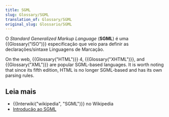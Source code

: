 ```yaml
---
title: SGML
slug: Glossary/SGML
translation_of: Glossary/SGML
original_slug: Glossario/SGML
---
```

O _Standard Generalized Markup Language_ (**SGML**) é uma {{Glossary("ISO")}} especificação que veio para definir as declarações/sintaxe Linguagens de Marcação.

On the web, {{Glossary("HTML")}} 4, {{Glossary("XHTML")}}, and {{Glossary("XML")}} are popular SGML-based languages. It is worth noting that since its fifth edition, HTML is no longer SGML-based and has its own parsing rules.

## Leia mais

- {{Interwiki("wikipedia", "SGML")}} no Wikipedia
- [Introducão ao SGML](http://www.isgmlug.org/)
